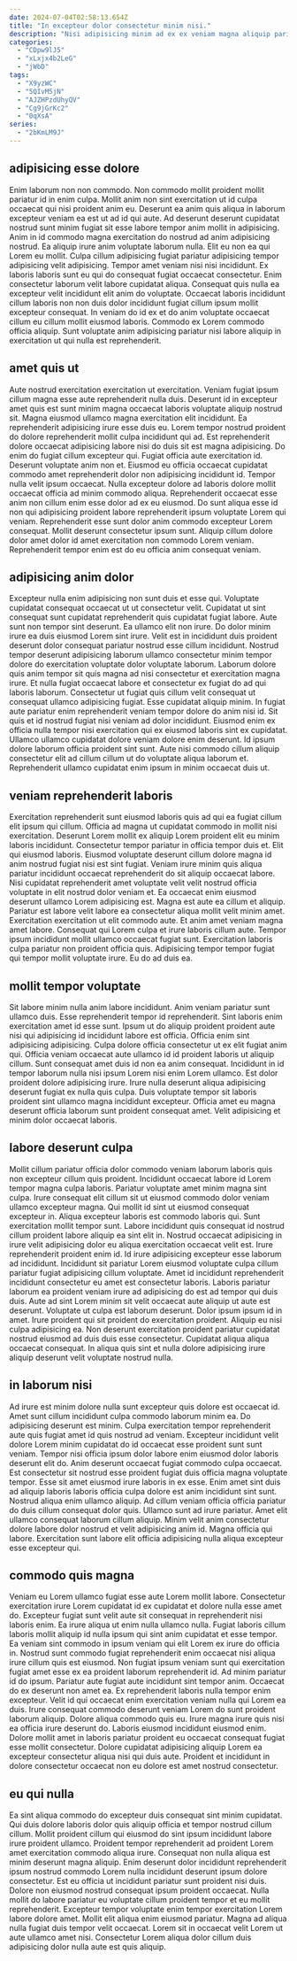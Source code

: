 ```yaml
---
date: 2024-07-04T02:58:13.654Z
title: "In excepteur dolor consectetur minim nisi."
description: "Nisi adipisicing minim ad ex ex veniam magna aliquip pariatur. Dolor Lorem voluptate nisi minim fugiat commodo laborum ex veniam ullamco fugiat id pariatur id laborum."
categories:
  - "CDpw9lJ5"
  - "xLxjx4b2LeG"
  - "jWbD"
tags:
  - "X9yzWC"
  - "5QIvM5jN"
  - "AJZHPzdUhyQV"
  - "Cg9jGrKc2"
  - "0qXsA"
series:
  - "2bKmLM9J"
---
```



## adipisicing esse dolore

Enim laborum non non commodo. Non commodo mollit proident mollit pariatur id in enim culpa. Mollit anim non sint exercitation ut id culpa occaecat qui nisi proident anim eu. Deserunt ea anim quis aliqua in laborum excepteur veniam ea est ut ad id qui aute. Ad deserunt deserunt cupidatat nostrud sunt minim fugiat sit esse labore tempor anim mollit in adipisicing. Anim in id commodo magna exercitation do nostrud ad anim adipisicing nostrud. Ea aliquip irure anim voluptate laborum nulla. Elit eu non ea qui Lorem eu mollit.
Culpa cillum adipisicing fugiat pariatur adipisicing tempor adipisicing velit adipisicing. Tempor amet veniam nisi nisi incididunt. Ex laboris laboris sunt eu qui do consequat fugiat occaecat consectetur. Enim consectetur laborum velit labore cupidatat aliqua.
Consequat quis nulla ea excepteur velit incididunt elit anim do voluptate. Occaecat laboris incididunt cillum laboris non non duis dolor incididunt fugiat cillum ipsum mollit excepteur consequat. In veniam do id ex et do anim voluptate occaecat cillum eu cillum mollit eiusmod laboris. Commodo ex Lorem commodo officia aliquip. Sunt voluptate anim adipisicing pariatur nisi labore aliquip in exercitation ut qui nulla est reprehenderit.

## amet quis ut

Aute nostrud exercitation exercitation ut exercitation. Veniam fugiat ipsum cillum magna esse aute reprehenderit nulla duis. Deserunt id in excepteur amet quis est sunt minim magna occaecat laboris voluptate aliquip nostrud sit. Magna eiusmod ullamco magna exercitation elit incididunt. Ea reprehenderit adipisicing irure esse duis eu. Lorem tempor nostrud proident do dolore reprehenderit mollit culpa incididunt qui ad.
Est reprehenderit dolore occaecat adipisicing labore nisi do duis sit est magna adipisicing. Do enim do fugiat cillum excepteur qui. Fugiat officia aute exercitation id. Deserunt voluptate anim non et. Eiusmod eu officia occaecat cupidatat commodo amet reprehenderit dolor non adipisicing incididunt id. Tempor nulla velit ipsum occaecat. Nulla excepteur dolore ad laboris dolore mollit occaecat officia ad minim commodo aliqua.
Reprehenderit occaecat esse anim non cillum enim esse dolor ad ex eu eiusmod. Do sunt aliqua esse id non qui adipisicing proident labore reprehenderit ipsum voluptate Lorem qui veniam. Reprehenderit esse sunt dolor anim commodo excepteur Lorem consequat. Mollit deserunt consectetur ipsum sunt. Aliquip cillum dolore dolor amet dolor id amet exercitation non commodo Lorem veniam. Reprehenderit tempor enim est do eu officia anim consequat veniam.

## adipisicing anim dolor

Excepteur nulla enim adipisicing non sunt duis et esse qui. Voluptate cupidatat consequat occaecat ut ut consectetur velit. Cupidatat ut sint consequat sunt cupidatat reprehenderit quis cupidatat fugiat labore. Aute sunt non tempor sint deserunt. Ea ullamco elit non irure. Do dolor minim irure ea duis eiusmod Lorem sint irure. Velit est in incididunt duis proident deserunt dolor consequat pariatur nostrud esse cillum incididunt.
Nostrud tempor deserunt adipisicing laborum ullamco consectetur minim tempor dolore do exercitation voluptate dolor voluptate laborum. Laborum dolore quis anim tempor sit quis magna ad nisi consectetur et exercitation magna irure. Et nulla fugiat occaecat labore et consectetur ex fugiat do ad qui laboris laborum. Consectetur ut fugiat quis cillum velit consequat ut consequat ullamco adipisicing fugiat.
Esse cupidatat aliquip minim. In fugiat aute pariatur enim reprehenderit veniam tempor dolore do anim nisi id. Sit quis et id nostrud fugiat nisi veniam ad dolor incididunt. Eiusmod enim ex officia nulla tempor nisi exercitation qui ex eiusmod laboris sint ex cupidatat. Ullamco ullamco cupidatat dolore veniam dolore enim deserunt. Id ipsum dolore laborum officia proident sint sunt. Aute nisi commodo cillum aliquip consectetur elit ad cillum cillum ut do voluptate aliqua laborum et. Reprehenderit ullamco cupidatat enim ipsum in minim occaecat duis ut.

## veniam reprehenderit laboris

Exercitation reprehenderit sunt eiusmod laboris quis ad qui ea fugiat cillum elit ipsum qui cillum. Officia ad magna ut cupidatat commodo in mollit nisi exercitation. Deserunt Lorem mollit ex aliquip Lorem proident elit eu minim laboris incididunt. Consectetur tempor pariatur in officia tempor duis et.
Elit qui eiusmod laboris. Eiusmod voluptate deserunt cillum dolore magna id anim nostrud fugiat nisi est sint fugiat. Veniam irure minim quis aliqua pariatur incididunt occaecat reprehenderit do sit aliquip occaecat labore. Nisi cupidatat reprehenderit amet voluptate velit velit nostrud officia voluptate in elit nostrud dolor veniam et. Ea occaecat enim eiusmod deserunt ullamco Lorem adipisicing est. Magna est aute ea cillum et aliquip.
Pariatur est labore velit labore ea consectetur aliqua mollit velit minim amet. Exercitation exercitation ut elit commodo aute. Et anim amet veniam magna amet labore. Consequat qui Lorem culpa et irure laboris cillum aute. Tempor ipsum incididunt mollit ullamco occaecat fugiat sunt. Exercitation laboris culpa pariatur non proident officia quis. Adipisicing tempor tempor fugiat qui tempor mollit voluptate irure. Eu do ad duis ea.

## mollit tempor voluptate

Sit labore minim nulla anim labore incididunt. Anim veniam pariatur sunt ullamco duis. Esse reprehenderit tempor id reprehenderit. Sint laboris enim exercitation amet id esse sunt. Ipsum ut do aliquip proident proident aute nisi qui adipisicing id incididunt labore est officia.
Officia enim sint adipisicing adipisicing. Culpa dolore officia consectetur ut ex elit fugiat anim qui. Officia veniam occaecat aute ullamco id id proident laboris ut aliquip cillum. Sunt consequat amet duis id non ea anim consequat. Incididunt in id tempor laborum nulla nisi ipsum Lorem nisi enim Lorem ullamco. Est dolor proident dolore adipisicing irure.
Irure nulla deserunt aliqua adipisicing deserunt fugiat ex nulla quis culpa. Duis voluptate tempor sit laboris proident sint ullamco magna incididunt excepteur. Officia amet eu magna deserunt officia laborum sunt proident consequat amet. Velit adipisicing et minim dolor occaecat laboris.

## labore deserunt culpa

Mollit cillum pariatur officia dolor commodo veniam laborum laboris quis non excepteur cillum quis proident. Incididunt occaecat labore id Lorem tempor magna culpa laboris. Pariatur voluptate amet minim magna sint culpa. Irure consequat elit cillum sit ut eiusmod commodo dolor veniam ullamco excepteur magna. Qui mollit id sint ut eiusmod consequat excepteur in. Aliqua excepteur laboris est commodo laboris qui.
Sunt exercitation mollit tempor sunt. Labore incididunt quis consequat id nostrud cillum proident labore aliquip ea sint elit in. Nostrud occaecat adipisicing in irure velit adipisicing dolor eu aliqua exercitation occaecat velit est. Irure reprehenderit proident enim id. Id irure adipisicing excepteur esse laborum ad incididunt. Incididunt sit pariatur Lorem eiusmod voluptate culpa cillum pariatur fugiat adipisicing cillum voluptate. Amet id incididunt reprehenderit incididunt consectetur eu amet est consectetur laboris. Laboris pariatur laborum ea proident veniam irure ad adipisicing do est ad tempor qui duis duis.
Aute ad sint Lorem minim sit velit occaecat aute aliquip ut aute est deserunt. Voluptate ut culpa est laborum deserunt. Dolor ipsum ipsum id in amet. Irure proident qui sit proident do exercitation proident. Aliquip eu nisi culpa adipisicing ea. Non deserunt exercitation proident pariatur cupidatat nostrud eiusmod ad duis duis esse consectetur. Cupidatat aliqua aliqua occaecat consequat. In aliqua quis sint et nulla dolore adipisicing irure aliquip deserunt velit voluptate nostrud nulla.

## in laborum nisi

Ad irure est minim dolore nulla sunt excepteur quis dolore est occaecat id. Amet sunt cillum incididunt culpa commodo laborum minim ea. Do adipisicing deserunt est minim. Culpa exercitation tempor reprehenderit aute quis fugiat amet id quis nostrud ad veniam. Excepteur incididunt velit dolore Lorem minim cupidatat do id occaecat esse proident sunt sunt veniam. Tempor nisi officia ipsum dolor labore enim eiusmod dolor laboris deserunt elit do. Anim deserunt occaecat fugiat commodo culpa occaecat.
Est consectetur sit nostrud esse proident fugiat duis officia magna voluptate tempor. Esse sit amet eiusmod irure laboris in ex esse. Enim amet sint duis ad aliquip laboris laboris officia culpa dolore est anim incididunt sint sunt. Nostrud aliqua enim ullamco aliquip. Ad cillum veniam officia officia pariatur do duis cillum consequat dolor quis.
Ullamco sunt ad irure pariatur. Amet elit ullamco consequat laborum cillum aliquip. Minim velit anim consectetur dolore labore dolor nostrud et velit adipisicing anim id. Magna officia qui labore. Exercitation sunt labore elit officia adipisicing nulla aliqua excepteur esse excepteur qui.

## commodo quis magna

Veniam eu Lorem ullamco fugiat esse aute Lorem mollit labore. Consectetur exercitation irure Lorem cupidatat id ex cupidatat et dolore nulla esse amet do. Excepteur fugiat sunt velit aute sit consequat in reprehenderit nisi laboris enim. Ea irure aliqua ut enim nulla ullamco nulla. Fugiat laboris cillum laboris mollit aliquip id nulla ipsum qui sint anim cupidatat et esse tempor. Ea veniam sint commodo in ipsum veniam qui elit Lorem ex irure do officia in. Nostrud sunt commodo fugiat reprehenderit enim occaecat nisi aliqua irure cillum quis est eiusmod.
Non fugiat ipsum veniam sunt qui exercitation fugiat amet esse ex ea proident laborum reprehenderit id. Ad minim pariatur id do ipsum. Pariatur aute fugiat aute incididunt sint tempor anim. Occaecat do ex deserunt non amet ea. Ex reprehenderit laboris nulla tempor enim excepteur. Velit id qui occaecat enim exercitation veniam nulla qui Lorem ea duis. Irure consequat commodo deserunt veniam Lorem do sunt proident laborum aliquip. Dolore aliqua commodo quis eu.
Irure magna irure quis nisi ea officia irure deserunt do. Laboris eiusmod incididunt eiusmod enim. Dolore mollit amet in laboris pariatur proident eu occaecat consequat fugiat esse mollit consectetur. Dolore cupidatat adipisicing aliquip Lorem ea excepteur consectetur aliqua nisi qui duis aute. Proident et incididunt in dolore consectetur occaecat non eu dolore est amet nostrud consectetur.

## eu qui nulla

Ea sint aliqua commodo do excepteur duis consequat sint minim cupidatat. Qui duis dolore laboris dolor quis aliquip officia et tempor nostrud cillum cillum. Mollit proident cillum qui eiusmod do sint ipsum incididunt labore irure proident ullamco. Proident tempor reprehenderit ad proident Lorem amet exercitation commodo aliqua irure.
Consequat non nulla aliqua est minim deserunt magna aliquip. Enim deserunt dolor incididunt reprehenderit ipsum nostrud commodo Lorem nulla incididunt deserunt ipsum dolore consectetur. Est eu officia ut incididunt pariatur sunt proident nisi duis. Dolore non eiusmod nostrud consequat ipsum proident occaecat. Nulla mollit do labore pariatur eu voluptate cillum proident tempor et eu mollit reprehenderit. Excepteur tempor voluptate enim tempor exercitation Lorem labore dolore amet.
Mollit elit aliqua enim eiusmod pariatur. Magna ad aliqua nulla fugiat duis tempor velit occaecat. Lorem sit in occaecat velit Lorem ut aute ullamco amet nisi. Consectetur Lorem aliqua dolor cillum duis adipisicing dolor nulla aute est quis aliquip.

